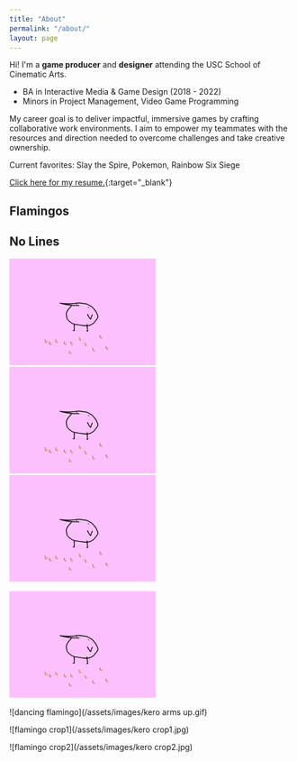 ```yaml
---
title: "About"
permalink: "/about/"
layout: page
---
```


Hi! I'm a **game producer** and **designer** attending the USC School of Cinematic Arts.
* BA in Interactive Media & Game Design (2018 - 2022)
* Minors in Project Management, Video Game Programming
 
My career goal is to deliver impactful, immersive games by crafting collaborative work environments.
I aim to empower my teammates with the resources and direction needed to overcome challenges and take creative ownership.

Current favorites: Slay the Spire, Pokemon, Rainbow Six Siege

[Click here for my resume.](https://www.linkedin.com/in/michelleliu6/){:target="_blank"}

## Flamingos

## No Lines
![flamingo gif](/assets/images/kero.gif) ![flamingo gif](/assets/images/kero.gif) ![flamingo gif](/assets/images/kero.gif)


![flamingo gif](/assets/images/kero.gif)

![dancing flamingo](/assets/images/kero arms up.gif)

![flamingo crop1](/assets/images/kero crop1.jpg)

![flamingo crop2](/assets/images/kero crop2.jpg)